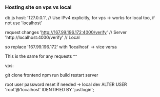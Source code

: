 ### Hosting site on vps vs local

db.js
  host: '127.0.0.1',  // Use IPv4 explicitly, for vps -> works for local too, if not use 'localhost' 

  request changes
  'http://167.99.196.172:4000/verify' // Server
  'http://localhost:4000/verify' // Local

  so replace '167.99.196.172' with 'localhost' -> vice versa

This is the same for any requests ^^

vps:

git clone
frontend npm run build
restart server

root user password reset if needed -> local dev
ALTER USER 'root'@'localhost' IDENTIFIED BY 'justlogin';